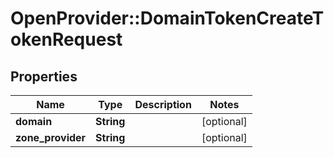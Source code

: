 # OpenProvider::DomainTokenCreateTokenRequest

## Properties
Name | Type | Description | Notes
------------ | ------------- | ------------- | -------------
**domain** | **String** |  | [optional] 
**zone_provider** | **String** |  | [optional] 


